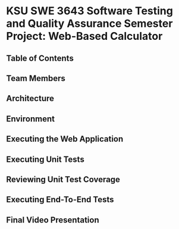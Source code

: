 # KSU SWE 3643 Software Testing and Quality Assurance Semester Project: Web-Based Calculator

## Table of Contents

## Team Members

## Architecture

## Environment

## Executing the Web Application

## Executing Unit Tests

## Reviewing Unit Test Coverage

## Executing End-To-End Tests

## Final Video Presentation 